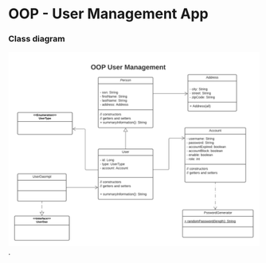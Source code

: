 
# OOP - User Management App

### Class diagram

![class diagram](img/class-diagram.png "Class Diagram"). 
